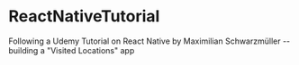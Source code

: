 # ReactNativeTutorial
Following a Udemy Tutorial on React Native by Maximilian Schwarzmüller -- building a "Visited Locations" app



